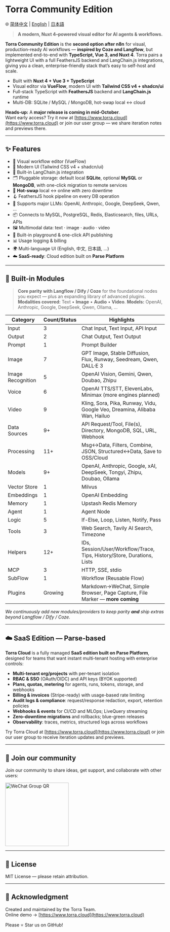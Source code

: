  
# Torra Community Edition

🌐 [简体中文](./README.md) | [English](./README.en.md) | [日本語](./README.ja.md)

> **A modern, Nuxt 4–powered visual editor for AI agents & workflows.**

**Torra Community Edition** is the **second option after n8n** for visual, production-ready AI workflows — **inspired by Coze and Langflow**, but implemented end-to-end with **TypeScript, Vue 3, and Nuxt 4**. Torra pairs a lightweight UI with a full FeathersJS backend and LangChain.js integrations, giving you a clean, enterprise-friendly stack that’s easy to self-host and scale.

- Built with **Nuxt 4 + Vue 3 + TypeScript**
- Visual editor via **VueFlow**, modern UI with **Tailwind CSS v4 + shadcn/ui**
- Full-stack TypeScript with **FeathersJS** backend and **LangChain.js** runtime
- Multi-DB: SQLite / MySQL / MongoDB, hot-swap local ↔ cloud

**Heads-up:** A **major release is coming in mid-October**.  
Want early access? Try it now at [https://www.torra.cloud](https://www.torra.cloud) or join our user group — we share iteration notes and previews there.

---

## ✨ Features

- 🚀 Visual workflow editor (VueFlow)  
- 🎨 Modern UI (Tailwind CSS v4 + shadcn/ui)  
- 🤖 Built-in LangChain.js integration  
- 🗂 Pluggable storage: default local **SQLite**, optional **MySQL** or **MongoDB**, with one-click migration to remote services  
- 🔄 **Hot-swap** local ↔ online with zero downtime  
- 🪝 FeathersJS hook pipeline on every DB operation  
- 🧠 Supports major LLMs: OpenAI, Anthropic, Google, DeepSeek, Qwen, …  
- 📦 Connects to MySQL, PostgreSQL, Redis, Elasticsearch, files, URLs, APIs  
- 🖼 Multimodal data: text · image · audio · video  
- 🧪 Built-in playground & one-click API publishing  
- 📊 Usage logging & billing  
- 🌍 Multi-language UI (English, 中文, 日本語, …)  
- ☁️ **SaaS-ready**: Cloud edition built on **Parse Platform**

---

## 🧩 Built-in Modules

> **Core parity with Langflow / Dify / Coze** for the foundational nodes you expect — plus an expanding library of advanced plugins.  
> **Modalities covered:** Text • **Image** • **Audio** • **Video**. **Models:** OpenAI, Anthropic, Google, DeepSeek, Qwen, Ollama, …

| Category          | Count/Status | Highlights                                                                 |
| ----------------- | ------------ | -------------------------------------------------------------------------- |
| Input             | 3            | Chat Input, Text Input, API Input                                          |
| Output            | 2            | Chat Output, Text Output                                                   |
| Prompt            | 1            | Prompt Builder                                                             |
| Image             | 7            | GPT Image, Stable Diffusion, Flux, Runway, Seedream, Qwen, DALL·E 3        |
| Image Recognition | 5            | OpenAI Vision, Gemini, Qwen, Doubao, Zhipu                                 |
| Voice             | 6            | OpenAI TTS/STT, ElevenLabs, Minimax (more engines planned)                 |
| Video             | 9            | Kling, Sora, Pika, Runway, Vidu, Google Veo, Dreamina, Alibaba Wan, Hailuo |
| Data Sources      | 9+           | API Request/Tool, File(s), Directory, MongoDB, SQL, URL, Webhook           |
| Processing        | 11+          | Msg↔Data, Filters, Combine, JSON, Structured↔Data, Save to OSS/Cloud       |
| Models            | 9+           | OpenAI, Anthropic, Google, xAI, DeepSeek, Tongyi, Zhipu, Doubao, Ollama    |
| Vector Store      | 1            | Milvus                                                                     |
| Embeddings        | 1            | OpenAI Embedding                                                           |
| Memory            | 1            | Upstash Redis Memory                                                       |
| Agent             | 1            | Agent Node                                                                 |
| Logic             | 5            | If-Else, Loop, Listen, Notify, Pass                                        |
| Tools             | 3            | Web Search, Tavily AI Search, Timezone                                     |
| Helpers           | 12+          | IDs, Session/User/Workflow/Trace, Tips, History/Store, Durations, Lists    |
| MCP               | 3            | HTTP, SSE, stdio                                                           |
| SubFlow           | 1            | Workflow (Reusable Flow)                                                   |
| Plugins           | Growing      | Markdown→WeChat, Simple Browser, Page Capture, File Marker — **more coming** |

_We continuously add new modules/providers to keep parity **and** ship extras beyond Langflow / Dify / Coze._

---

## ☁️ SaaS Edition — Parse-based

**Torra Cloud** is a fully managed **SaaS edition built on Parse Platform**, designed for teams that want instant multi-tenant hosting with enterprise controls:

- **Multi-tenant org/projects** with per-tenant isolation  
- **RBAC & SSO** (OAuth/OIDC) and API keys (BYOK supported)  
- **Plans, quotas, metering** for agents, runs, tokens, storage, and webhooks  
- **Billing & invoices** (Stripe-ready) with usage-based rate limiting  
- **Audit logs & compliance**: request/response redaction, export, retention policies  
- **Webhooks & events** for CI/CD and MLOps; LiveQuery streaming  
- **Zero-downtime migrations** and rollbacks; blue-green releases  
- **Observability**: traces, metrics, structured logs across workflows  

Try Torra Cloud at [https://www.torra.cloud](https://www.torra.cloud) or join our user group to receive iteration updates and previews.

---

## 📱  Join our community

Join our community to share ideas, get support, and collaborate with other users:

<img src="https://file.web.hlingsoft.com/HK8AYmIErpERLFQTqJN3LSTe6KEt1T8H/torra.jpg" alt="WeChat Group QR" width="200" />

---


## 📄 License

MIT License — please retain attribution.

---

## 🙌 Acknowledgment

Created and maintained by the Torra Team.  
Online demo → [https://www.torra.cloud](https://www.torra.cloud)

Please ⭐ Star us on GitHub!
